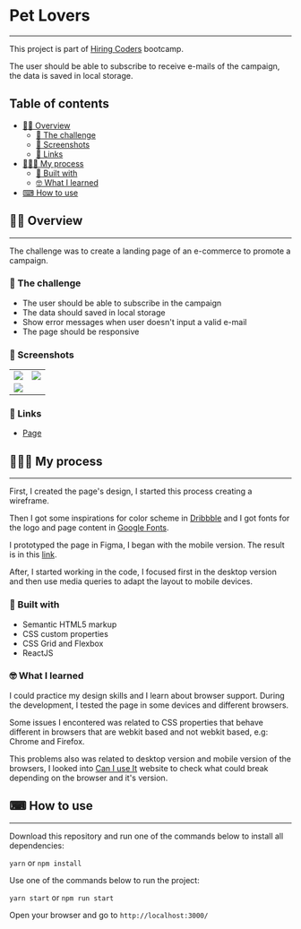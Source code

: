 # Pet Lovers

------

This project is part of [Hiring Coders](https://www.hiringcoders.com.br/) bootcamp.

The user should be able to subscribe to receive e-mails of the campaign, the data is saved in local storage.

## Table of contents

- [💁🏿 Overview](#overview)
  * [📑 The challenge](#the-challenge)
  * [📸 Screenshots](#screenshots)
  * [🔗 Links](#links)
- [👨🏿‍💻 My process](#my-process)
  * [🔨 Built with](#built-with)
  * [🤓 What I learned](#what-i-learned)
- [⌨ How to use](#how-to-use)


## 💁🏿 Overview

------

The challenge was to create a landing page of an e-commerce to promote a campaign.

### 📑 The challenge

- The user should be able to subscribe in the campaign
- The data should saved in local storage
- Show error messages when user doesn't input a valid e-mail
- The page should be responsive

### 📸 Screenshots

<table>
  <tr>
    <td valign="top"><img src="https://user-images.githubusercontent.com/53412533/126078167-e63b8ac9-d797-48db-bb8d-d68cf5bd614c.png"/></td>
    <td valign="top"><img src="https://user-images.githubusercontent.com/53412533/126078185-86c408c6-8266-4498-9b97-ad28c96677e2.png"/></td>
  </tr>
  <tr>
  	<td valign="top" colspan="2"><img src="https://user-images.githubusercontent.com/53412533/126078200-c9f6413b-3e6d-4844-a13a-97788c10b872.png"/></td>
  </tr>
</table>

### 🔗 Links

- [Page](https://pet-lovers.netlify.app/)

  

## 👨🏿‍💻 My process

------

First, I created the page's design, I started this process creating a wireframe.

Then I got some inspirations for color scheme in [Dribbble](https://dribbble.com/) and I got fonts for the logo and page content in [Google Fonts](https://fonts.google.com/).

I prototyped the page in Figma, I began with the mobile version. The result is in this [link](https://www.figma.com/file/lxaua9UAmD7Heg3PxSJntA/pet-lovers?node-id=0%3A1).

After, I started working in the code, I focused first in the desktop version and then use media queries to adapt the layout to mobile devices.

### 🔨 Built with

- Semantic HTML5 markup
- CSS custom properties
- CSS Grid and Flexbox
- ReactJS

### 🤓 What I learned

I could practice my design skills and I learn about browser support. During the development, I tested the page in some devices and different browsers.

Some issues I encontered was related to CSS properties that behave different in browsers that are webkit based and not webkit based, e.g: Chrome and Firefox.

This problems also was related to desktop version and mobile version of the browsers, I looked into [Can I use It](https://caniuse.com/) website to check what could break depending on the browser and it's version.



## ⌨ How to use

------

Download this repository and run one of the commands below to install all dependencies:

`yarn` or `npm install`

Use one of the commands below to run the project:

`yarn start` or `npm run start`

Open your browser and go to `http://localhost:3000/`
